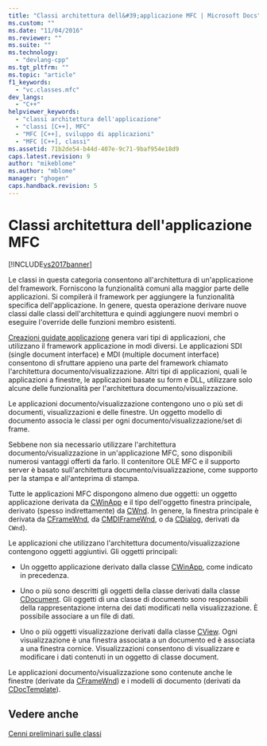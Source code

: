 ```yaml
---
title: "Classi architettura dell&#39;applicazione MFC | Microsoft Docs"
ms.custom: ""
ms.date: "11/04/2016"
ms.reviewer: ""
ms.suite: ""
ms.technology: 
  - "devlang-cpp"
ms.tgt_pltfrm: ""
ms.topic: "article"
f1_keywords: 
  - "vc.classes.mfc"
dev_langs: 
  - "C++"
helpviewer_keywords: 
  - "classi architettura dell'applicazione"
  - "classi [C++], MFC"
  - "MFC [C++], sviluppo di applicazioni"
  - "MFC [C++], classi"
ms.assetid: 71b2de54-b44d-407e-9c71-9baf954e18d9
caps.latest.revision: 9
author: "mikeblome"
ms.author: "mblome"
manager: "ghogen"
caps.handback.revision: 5
---
```

# Classi architettura dell&#39;applicazione MFC
[!INCLUDE[vs2017banner](../assembler/inline/includes/vs2017banner.md)]

Le classi in questa categoria consentono all'architettura di un'applicazione del framework.  Forniscono la funzionalità comuni alla maggior parte delle applicazioni.  Si compilerà il framework per aggiungere la funzionalità specifica dell'applicazione.  In genere, questa operazione derivare nuove classi dalle classi dell'architettura e quindi aggiungere nuovi membri o eseguire l'override delle funzioni membro esistenti.  
  
 [Creazioni guidate applicazione](../mfc/reference/mfc-application-wizard.md) genera vari tipi di applicazioni, che utilizzano il framework applicazione in modi diversi.  Le applicazioni SDI \(single document interface\) e MDI \(multiple document interface\) consentono di sfruttare appieno una parte del framework chiamato l'architettura documento\/visualizzazione.  Altri tipi di applicazioni, quali le applicazioni a finestre, le applicazioni basate su form e DLL, utilizzare solo alcune delle funzionalità per l'architettura documento\/visualizzazione.  
  
 Le applicazioni documento\/visualizzazione contengono uno o più set di documenti, visualizzazioni e delle finestre.  Un oggetto modello di documento associa le classi per ogni documento\/visualizzazione\/set di frame.  
  
 Sebbene non sia necessario utilizzare l'architettura documento\/visualizzazione in un'applicazione MFC, sono disponibili numerosi vantaggi offerti da farlo.  Il contenitore OLE MFC e il supporto server è basato sull'architettura documento\/visualizzazione, come supporto per la stampa e all'anteprima di stampa.  
  
 Tutte le applicazioni MFC dispongono almeno due oggetti: un oggetto applicazione derivata da [CWinApp](../mfc/reference/cwinapp-class.md) e il tipo dell'oggetto finestra principale, derivato \(spesso indirettamente\) da [CWnd](../mfc/reference/cwnd-class.md). In genere, la finestra principale è derivata da [CFrameWnd](../mfc/reference/cframewnd-class.md), da [CMDIFrameWnd](../mfc/reference/cmdiframewnd-class.md), o da [CDialog](../mfc/reference/cdialog-class.md), derivati da `CWnd`\).  
  
 Le applicazioni che utilizzano l'architettura documento\/visualizzazione contengono oggetti aggiuntivi.  Gli oggetti principali:  
  
-   Un oggetto applicazione derivato dalla classe [CWinApp](../mfc/reference/cwinapp-class.md), come indicato in precedenza.  
  
-   Uno o più sono descritti gli oggetti della classe derivati dalla classe [CDocument](../mfc/reference/cdocument-class.md).  Gli oggetti di una classe di documento sono responsabili della rappresentazione interna dei dati modificati nella visualizzazione.  È possibile associare a un file di dati.  
  
-   Uno o più oggetti visualizzazione derivati dalla classe [CView](../mfc/reference/cview-class.md).  Ogni visualizzazione è una finestra associata a un documento ed è associata a una finestra cornice.  Visualizzazioni consentono di visualizzare e modificare i dati contenuti in un oggetto di classe document.  
  
 Le applicazioni documento\/visualizzazione sono contenute anche le finestre \(derivate da [CFrameWnd](../mfc/reference/cframewnd-class.md)\) e i modelli di documento \(derivati da [CDocTemplate](../mfc/reference/cdoctemplate-class.md)\).  
  
## Vedere anche  
 [Cenni preliminari sulle classi](../mfc/class-library-overview.md)